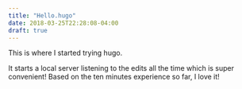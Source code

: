 ```yaml
---
title: "Hello.hugo"
date: 2018-03-25T22:28:08-04:00
draft: true
---
```


This is where I started trying hugo.

It starts a local server listening to the edits all the time which is super convenient! Based on the ten minutes experience so far, I love it!
